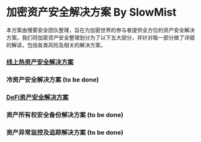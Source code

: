 # 加密资产安全解决方案 By SlowMist

本方案由慢雾安全团队整理，旨在为加密世界的参与者提供全方位的资产安全解决方案。我们将加密资产安全整理划分为了以下五大部分，并针对每一部分做了详细的解读，包括各类风险及相关的解决方案。

### [线上热资产安全解决方案](Online-Hot-Asset-Security-Solution.md)

### 冷资产安全解决方案 (to be done)

### [DeFi资产安全解决方案](DeFi-Asset-Security-Solution.md)

### 资产所有权安全备份解决方案 (to be done)

### 资产异常监控及追踪解决方案 (to be done)
